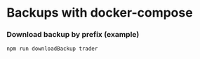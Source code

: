 Backups with docker-compose
=================

### Download backup by prefix (example)
```shell
npm run downloadBackup trader
```
